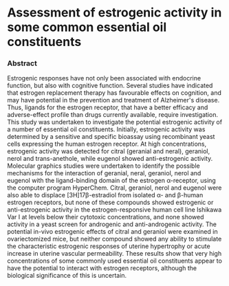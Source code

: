 # Assessment of estrogenic activity in some common essential oil constituents

### Abstract

Estrogenic responses have not only been associated with endocrine function, but also with cognitive function. Several studies have indicated that estrogen replacement therapy has favourable effects on cognition, and may have potential in the prevention and treatment of Alzheimer's disease. Thus, ligands for the estrogen receptor, that have a better efficacy and adverse-effect profile than drugs currently available, require investigation. This study was undertaken to investigate the potential estrogenic activity of a number of essential oil constituents. Initially, estrogenic activity was determined by a sensitive and specific bioassay using recombinant yeast cells expressing the human estrogen receptor. At high concentrations, estrogenic activity was detected for citral (geranial and neral), geraniol, nerol and trans-anethole, while eugenol showed anti-estrogenic activity. Molecular graphics studies were undertaken to identify the possible mechanisms for the interaction of geranial, neral, geraniol, nerol and eugenol with the ligand-binding domain of the estrogen α-receptor, using the computer program HyperChem. Citral, geraniol, nerol and eugenol were also able to displace [3H]17β-estradiol from isolated α\- and β-human estrogen receptors, but none of these compounds showed estrogenic or anti-estrogenic activity in the estrogen-responsive human cell line Ishikawa Var I at levels below their cytotoxic concentrations, and none showed activity in a yeast screen for androgenic and anti-androgenic activity. The potential in-vivo estrogenic effects of citral and geraniol were examined in ovariectomized mice, but neither compound showed any ability to stimulate the characteristic estrogenic responses of uterine hypertrophy or acute increase in uterine vascular permeability. These results show that very high concentrations of some commonly used essential oil constituents appear to have the potential to interact with estrogen receptors, although the biological significance of this is uncertain.